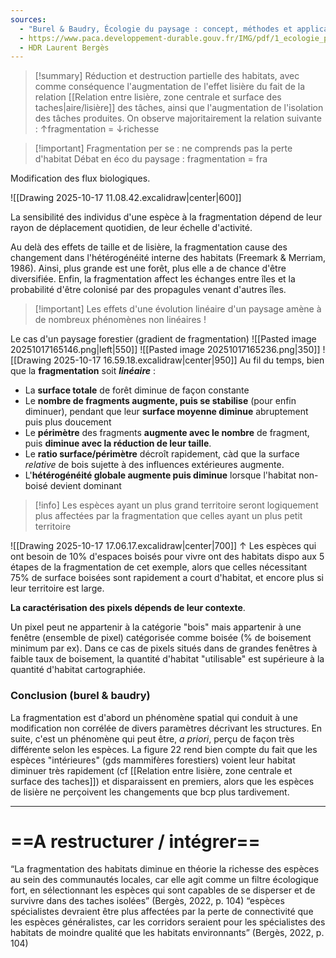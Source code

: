 ```yaml
---
sources:
  - "Burel & Baudry, Écologie du paysage : concept, méthodes et applications (2nde édition)"
  - https://www.paca.developpement-durable.gouv.fr/IMG/pdf/1_ecologie_paysage_tatoni_IMEP_cle76786e.pdf
  - HDR Laurent Bergès
---
```

>[!summary] Réduction et destruction partielle des habitats, avec comme conséquence l'augmentation de l'effet lisière du fait de la relation [[Relation entre lisière, zone centrale et surface des taches|aire/lisière]] des tâches, ainsi que l'augmentation de l'isolation des tâches produites.
>On observe majoritairement la relation suivante : ↑fragmentation = ↓richesse

>[!important] Fragmentation per se : ne comprends pas la perte d'habitat
>Débat en éco du paysage : fragmentation = fra

Modification des flux biologiques.

![[Drawing 2025-10-17 11.08.42.excalidraw|center|600]]

La sensibilité des individus d'une espèce à la fragmentation dépend de leur rayon de déplacement quotidien, de leur échelle d'activité.


Au delà des effets de taille et de lisière, la fragmentation cause des changement dans l'hétérogénéité interne des habitats (Freemark & Merriam, 1986). Ainsi, plus grande est une forêt, plus elle a de chance d'être diversifiée. Enfin, la fragmentation affect les échanges entre îles et la probabilité d'être colonisé par des propagules venant d'autres îles.


>[!important] Les effets d'une évolution linéaire d'un paysage amène à de nombreux phénomènes non linéaires !

Le cas d'un paysage forestier (gradient de fragmentation)
![[Pasted image 20251017165146.png|left|550]] ![[Pasted image 20251017165236.png|350]]
![[Drawing 2025-10-17 16.59.18.excalidraw|center|950]]
Au fil du temps, bien que la **fragmentation** soit ***linéaire*** :
- La **surface totale** de forêt diminue de façon constante
- Le **nombre de fragments augmente, puis se stabilise** (pour enfin diminuer), pendant que leur **surface moyenne diminue** abruptement puis plus doucement
- Le **périmètre** des fragments **augmente avec le nombre** de fragment, puis **diminue avec la réduction de leur taille**.
- Le **ratio surface/périmètre** décroît rapidement, càd que la surface *relative* de bois sujette à des influences extérieures augmente.
- L'**hétérogénéité globale augmente puis diminue** lorsque l'habitat non-boisé devient dominant

>[!info] Les espèces ayant un plus grand territoire seront logiquement plus affectées par la fragmentation que celles ayant un plus petit territoire

![[Drawing 2025-10-17 17.06.17.excalidraw|center|700]]
↑ Les espèces qui ont besoin de 10% d'espaces boisés pour vivre ont des habitats dispo aux 5 étapes de la fragmentation de cet exemple, alors que celles nécessitant 75% de surface boisées sont rapidement a court d'habitat, et encore plus si leur territoire est large.

**La caractérisation des pixels dépends de leur contexte**.

Un pixel peut ne appartenir à la catégorie "bois" mais appartenir à une fenêtre (ensemble de pixel) catégorisée comme boisée (% de boisement minimum par ex).
Dans ce cas de pixels situés dans de grandes fenêtres à faible taux de boisement, la quantité d'habitat "utilisable" est supérieure à la quantité d'habitat cartographiée.


### Conclusion (burel & baudry)

La fragmentation est d'abord un phénomène spatial qui conduit à une modification non corrélée de divers paramètres décrivant les structures.
En suite, c'est un phénomène qui peut être, *a priori*, perçu de façon très différente selon les espèces. La figure 22 rend bien compte du fait que les espèces "intérieures" (gds mammifères forestiers) voient leur habitat diminuer très rapidement (cf [[Relation entre lisière, zone centrale et surface des taches]]) et disparaissent en premiers, alors que les espèces de lisière ne perçoivent les changements que bcp plus tardivement.


____
# ==A restructurer / intégrer==

“La fragmentation des habitats diminue en théorie la richesse des espèces au sein des communautés locales, car elle agit comme un filtre écologique fort, en sélectionnant les espèces qui sont capables de se disperser et de survivre dans des taches isolées” (Bergès, 2022, p. 104)
“espèces spécialistes devraient être plus affectées par la perte de connectivité que les espèces généralistes, car les corridors seraient pour les spécialistes des habitats de moindre qualité que les habitats environnants” (Bergès, 2022, p. 104)
